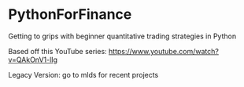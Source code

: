 # PythonForFinance
Getting to grips with beginner quantitative trading strategies in Python

Based off this YouTube series: https://www.youtube.com/watch?v=QAkOnV1-lIg

Legacy Version: go to mlds for recent projects
